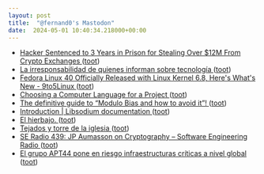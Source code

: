 ```yaml
---
layout: post
title:  "@fernand0's Mastodon"
date:  2024-05-01 10:40:34.218000+00:00
---
```

*  [Hacker Sentenced to 3 Years in Prison for Stealing Over $12M From Crypto Exchanges  ](https://www.coindesk.com/policy/2024/04/12/hacker-sentenced-to-3-years-in-prison-for-stealing-over-12m-from-crypto-exchanges/) ([toot](https://mastodon.social/@fernand0/112365406402437460))
*  [La irresponsabilidad de quienes informan sobre tecnología ](https://www.enriquedans.com/2024/04/la-irresponsabilidad-de-quienes-informan-sobre-tecnologia.htm) ([toot](https://mastodon.social/@fernand0/112365109517094429))
*  [Fedora Linux 40 Officially Released with Linux Kernel 6.8, Here&#39;s What&#39;s New - 9to5Linux  ](https://9to5linux.com/fedora-linux-40-officially-released-with-linux-kernel-6-8-heres-whats-new) ([toot](https://mastodon.social/@fernand0/112364920489424887))
*  [Choosing a Computer Language for a Project ](https://www.johndcook.com/blog/2024/04/23/choosing-a-computer-language-for-a-project) ([toot](https://mastodon.social/@fernand0/112363158242004085))
*  [The definitive guide to “Modulo Bias and how to avoid it”! ](https://research.kudelskisecurity.com/2020/07/28/the-definitive-guide-to-modulo-bias-and-how-to-avoid-it) ([toot](https://mastodon.social/@fernand0/112361280527480904))
*  [Introduction \| Libsodium documentation ](https://libsodium.gitbook.io/do) ([toot](https://mastodon.social/@fernand0/112361081361567462))
*  [El hierbajo. ](https://avecesunafoto.wordpress.com/2024/04/30/el-hierbajo) ([toot](https://mastodon.social/@fernand0/112361073455214530))
*  [Tejados y torre de la iglesia ](https://www.flickr.com/photos/fernand0/53684005326) ([toot](https://mastodon.social/@fernand0/112360905604657656))
*  [SE Radio 439: JP Aumasson on Cryptography – Software Engineering Radio ](https://se-radio.net/2020/12/episode-439-jp-aumasson-on-cryptography) ([toot](https://mastodon.social/@fernand0/112360893963286053))
*  [El grupo APT44 pone en riesgo infraestructuras críticas a nivel global ](https://unaaldia.hispasec.com/2024/04/el-grupo-apt44-pone-en-riesgo-infraestructuras-criticas-a-nivel-global.htm) ([toot](https://mastodon.social/@fernand0/112360668251189133))
